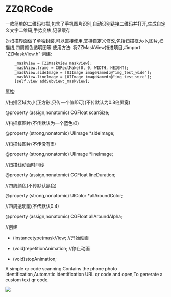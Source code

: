 # ZZQRCode

一款简单的二维码扫描,包含了手机图片识别,自动识别链接二维码并打开,生成自定义文字二维码,手势变焦,记录缓存

对扫描界面做了单独封装,可以直接使用,支持自定义修改,包括扫描框大小,图片,扫描线,四周颜色透明图等
使用方法:
		将ZZMaskView拖进项目,#import "ZZMaskView.h"
		创建:
		
		_maskView = [ZZMaskView maskView];
    	_maskView.frame = CGRectMake(0, 0, WIDTH, HEIGHT);
    	_maskView.sideImage = [UIImage imageNamed:@"img_test_wide"];
    	_maskView.lineImage = [UIImage imageNamed:@"img_test_wire"];
    	[self.view addSubview:_maskView];
    	
 属性:
 
//扫描区域大小(正方形,只传一个值即可)(不传默认为0.8倍屏宽)

@property (assign,nonatomic) CGFloat scanSize;

//扫描框图片(不传默认为一个蓝色框)

@property (strong,nonatomic) UIImage *sideImage;

//扫描线图片(不传没有!!!)

@property (strong,nonatomic) UIImage *lineImage;

//扫描线动画时间[秒](不传默认为2秒)

@property (assign,nonatomic) CGFloat lineDuration;

//四周颜色(不传默认黑色)

@property (strong,nonatomic) UIColor *allAroundColor;

//四周透明度(不传默认0.4)

@property (assign,nonatomic) CGFloat allAroundAlpha;

//创建
+ (instancetype)maskView;
//开始动画

- (void)repetitionAnimation;
//停止动画

- (void)stopAnimation;



A simple qr code scanning.Contains the phone photo identification,Automatic identification URL qr code and open,To generate a custom text qr code.



![](http://www.cronusyang.com/wp-content/uploads/2017/07/IMG_0960-1.png)

